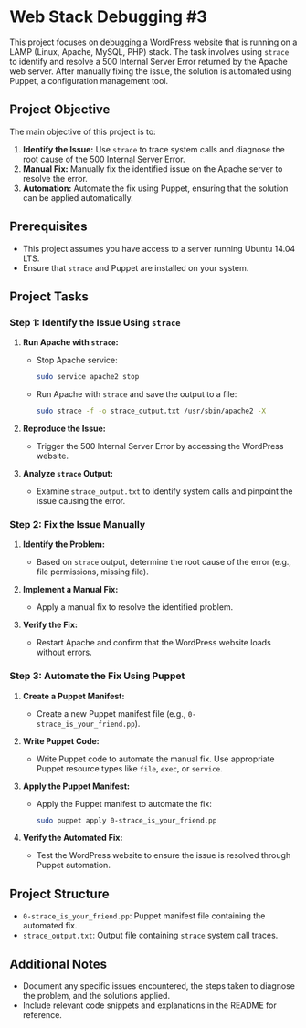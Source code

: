 # Web Stack Debugging #3

This project focuses on debugging a WordPress website that is running on a LAMP (Linux, Apache, MySQL, PHP) stack. The task involves using `strace` to identify and resolve a 500 Internal Server Error returned by the Apache web server. After manually fixing the issue, the solution is automated using Puppet, a configuration management tool.

## Project Objective

The main objective of this project is to:

1. **Identify the Issue:** Use `strace` to trace system calls and diagnose the root cause of the 500 Internal Server Error.
2. **Manual Fix:** Manually fix the identified issue on the Apache server to resolve the error.
3. **Automation:** Automate the fix using Puppet, ensuring that the solution can be applied automatically.

## Prerequisites

- This project assumes you have access to a server running Ubuntu 14.04 LTS.
- Ensure that `strace` and Puppet are installed on your system.

## Project Tasks

### Step 1: Identify the Issue Using `strace`

1. **Run Apache with `strace`:**
   - Stop Apache service:
     ```bash
     sudo service apache2 stop
     ```
   - Run Apache with `strace` and save the output to a file:
     ```bash
     sudo strace -f -o strace_output.txt /usr/sbin/apache2 -X
     ```

2. **Reproduce the Issue:**
   - Trigger the 500 Internal Server Error by accessing the WordPress website.

3. **Analyze `strace` Output:**
   - Examine `strace_output.txt` to identify system calls and pinpoint the issue causing the error.

### Step 2: Fix the Issue Manually

1. **Identify the Problem:**
   - Based on `strace` output, determine the root cause of the error (e.g., file permissions, missing file).

2. **Implement a Manual Fix:**
   - Apply a manual fix to resolve the identified problem.

3. **Verify the Fix:**
   - Restart Apache and confirm that the WordPress website loads without errors.

### Step 3: Automate the Fix Using Puppet

1. **Create a Puppet Manifest:**
   - Create a new Puppet manifest file (e.g., `0-strace_is_your_friend.pp`).

2. **Write Puppet Code:**
   - Write Puppet code to automate the manual fix. Use appropriate Puppet resource types like `file`, `exec`, or `service`.

3. **Apply the Puppet Manifest:**
   - Apply the Puppet manifest to automate the fix:
     ```bash
     sudo puppet apply 0-strace_is_your_friend.pp
     ```

4. **Verify the Automated Fix:**
   - Test the WordPress website to ensure the issue is resolved through Puppet automation.

## Project Structure

- `0-strace_is_your_friend.pp`: Puppet manifest file containing the automated fix.
- `strace_output.txt`: Output file containing `strace` system call traces.

## Additional Notes

- Document any specific issues encountered, the steps taken to diagnose the problem, and the solutions applied.
- Include relevant code snippets and explanations in the README for reference.
